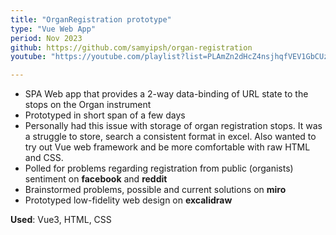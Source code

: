 ```yaml
---
title: "OrganRegistration prototype"
type: "Vue Web App"
period: Nov 2023
github: https://github.com/samyipsh/organ-registration
youtube: "https://youtube.com/playlist?list=PLAmZn2dHcZ4nsjhqfVEV1GbCUz5tuTzWS"

---
```


- SPA Web app that provides a 2-way data-binding of URL state to the stops on the Organ instrument
- Prototyped in short span of a few days
- Personally had this issue with storage of organ registration stops. It was a struggle to store, search a consistent format in excel. Also wanted to try out Vue web framework and be more comfortable with raw HTML and CSS.
- Polled for problems regarding registration from public (organists) sentiment on **facebook** and **reddit**
- Brainstormed problems, possible and current solutions on **miro**
- Prototyped low-fidelity web design on **excalidraw**

**Used**: Vue3, HTML, CSS